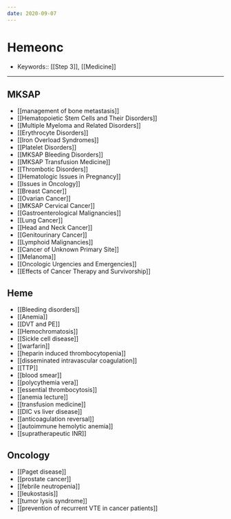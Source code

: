 ```yaml
---
date: 2020-09-07
---
```


# Hemeonc

- Keywords:: [[Step 3]], [[Medicine]]
---

## MKSAP

- [[management of bone metastasis]]
- [[Hematopoietic Stem Cells and Their Disorders]]
- [[Multiple Myeloma and Related Disorders]]
- [[Erythrocyte Disorders]]
- [[Iron Overload Syndromes]]
- [[Platelet Disorders]]
- [[MKSAP Bleeding Disorders]]
- [[MKSAP Transfusion Medicine]]
- [[Thrombotic Disorders]]
- [[Hematologic Issues in Pregnancy]]
- [[Issues in Oncology]]
- [[Breast Cancer]]
- [[Ovarian Cancer]]
- [[MKSAP Cervical Cancer]]
- [[Gastroenterological Malignancies]]
- [[Lung Cancer]]
- [[Head and Neck Cancer]]
- [[Genitourinary Cancer]]
- [[Lymphoid Malignancies]]
- [[Cancer of Unknown Primary Site]]
- [[Melanoma]]
- [[Oncologic Urgencies and Emergencies]]
- [[Effects of Cancer Therapy and Survivorship]]

## Heme

- [[Bleeding disorders]]
- [[Anemia]]
- [[DVT and PE]]
- [[Hemochromatosis]]
- [[Sickle cell disease]]
- [[warfarin]]
- [[heparin induced thrombocytopenia]]
- [[disseminated intravascular coagulation]]
- [[TTP]]
- [[blood smear]]
- [[polycythemia vera]]
- [[essential thrombocytosis]]
- [[anemia lecture]]
- [[transfusion medicine]]
- [[DIC vs liver disease]]
- [[anticoagulation reversal]]
- [[autoimmune hemolytic anemia]]
- [[supratherapeutic INR]]

## Oncology

- [[Paget disease]]
- [[prostate cancer]]
- [[febrile neutropenia]]
- [[leukostasis]]
- [[tumor lysis syndrome]]
- [[prevention of recurrent VTE in cancer patients]]
